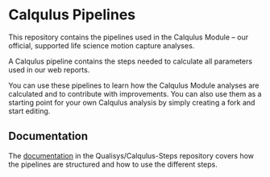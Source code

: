 # Calqulus Pipelines

This repository contains the pipelines used in the Calqulus Module – our official, supported life science motion capture analyses.

A Calqulus pipeline contains the steps needed to calculate all parameters used in our web reports. 

You can use these pipelines to learn how the Calqulus Module analyses are calculated and to contribute with improvements. You can also use them as a starting point for your own Calqulus analysis by simply creating a fork and start editing.

## Documentation

The [documentation](https://github.com/qualisys/Calqulus-Steps/blob/main/docs/index.md) in the Qualisys/Calqulus-Steps repository covers how the pipelines are structured and how to use the different steps.
